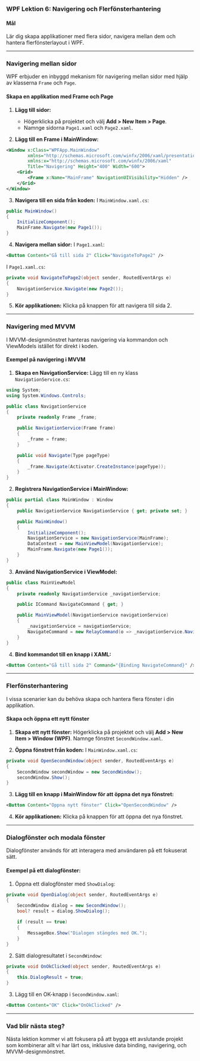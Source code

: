 ### WPF Lektion 6: Navigering och Flerfönsterhantering

#### **Mål**
Lär dig skapa applikationer med flera sidor, navigera mellan dem och hantera flerfönsterlayout i WPF.

---

### **Navigering mellan sidor**
WPF erbjuder en inbyggd mekanism för navigering mellan sidor med hjälp av klasserna `Frame` och `Page`.

#### **Skapa en applikation med Frame och Page**

1. **Lägg till sidor:**
   - Högerklicka på projektet och välj **Add > New Item > Page**.
   - Namnge sidorna `Page1.xaml` och `Page2.xaml`.

2. **Lägg till en Frame i MainWindow:**
   
```xml
<Window x:Class="WPFApp.MainWindow"
        xmlns="http://schemas.microsoft.com/winfx/2006/xaml/presentation"
        xmlns:x="http://schemas.microsoft.com/winfx/2006/xaml"
        Title="Navigering" Height="400" Width="600">
    <Grid>
        <Frame x:Name="MainFrame" NavigationUIVisibility="Hidden" />
    </Grid>
</Window>
```

3. **Navigera till en sida från koden:**
   I `MainWindow.xaml.cs`:

```csharp
public MainWindow()
{
    InitializeComponent();
    MainFrame.Navigate(new Page1());
}
```

4. **Navigera mellan sidor:**
   I `Page1.xaml`:

```xml
<Button Content="Gå till sida 2" Click="NavigateToPage2" />
```

   I `Page1.xaml.cs`:

```csharp
private void NavigateToPage2(object sender, RoutedEventArgs e)
{
    NavigationService.Navigate(new Page2());
}
```

5. **Kör applikationen:** Klicka på knappen för att navigera till sida 2.

---

### **Navigering med MVVM**
I MVVM-designmönstret hanteras navigering via kommandon och ViewModels istället för direkt i koden.

#### **Exempel på navigering i MVVM**

1. **Skapa en NavigationService:**
   Lägg till en ny klass `NavigationService.cs`:

```csharp
using System;
using System.Windows.Controls;

public class NavigationService
{
    private readonly Frame _frame;

    public NavigationService(Frame frame)
    {
        _frame = frame;
    }

    public void Navigate(Type pageType)
    {
        _frame.Navigate(Activator.CreateInstance(pageType));
    }
}
```

2. **Registrera NavigationService i MainWindow:**

```csharp
public partial class MainWindow : Window
{
    public NavigationService NavigationService { get; private set; }

    public MainWindow()
    {
        InitializeComponent();
        NavigationService = new NavigationService(MainFrame);
        DataContext = new MainViewModel(NavigationService);
        MainFrame.Navigate(new Page1());
    }
}
```

3. **Använd NavigationService i ViewModel:**

```csharp
public class MainViewModel
{
    private readonly NavigationService _navigationService;

    public ICommand NavigateCommand { get; }

    public MainViewModel(NavigationService navigationService)
    {
        _navigationService = navigationService;
        NavigateCommand = new RelayCommand(o => _navigationService.Navigate(typeof(Page2)));
    }
}
```

4. **Bind kommandot till en knapp i XAML:**

```xml
<Button Content="Gå till sida 2" Command="{Binding NavigateCommand}" />
```

---

### **Flerfönsterhantering**
I vissa scenarier kan du behöva skapa och hantera flera fönster i din applikation.

#### **Skapa och öppna ett nytt fönster**

1. **Skapa ett nytt fönster:**
   Högerklicka på projektet och välj **Add > New Item > Window (WPF)**. Namnge fönstret `SecondWindow.xaml`.

2. **Öppna fönstret från koden:**
   I `MainWindow.xaml.cs`:

```csharp
private void OpenSecondWindow(object sender, RoutedEventArgs e)
{
    SecondWindow secondWindow = new SecondWindow();
    secondWindow.Show();
}
```

3. **Lägg till en knapp i MainWindow för att öppna det nya fönstret:**

```xml
<Button Content="Öppna nytt fönster" Click="OpenSecondWindow" />
```

4. **Kör applikationen:** Klicka på knappen för att öppna det nya fönstret.

---

### **Dialogfönster och modala fönster**
Dialogfönster används för att interagera med användaren på ett fokuserat sätt.

#### **Exempel på ett dialogfönster:**

1. Öppna ett dialogfönster med `ShowDialog`:

```csharp
private void OpenDialog(object sender, RoutedEventArgs e)
{
    SecondWindow dialog = new SecondWindow();
    bool? result = dialog.ShowDialog();

    if (result == true)
    {
        MessageBox.Show("Dialogen stängdes med OK.");
    }
}
```

2. Sätt dialogresultatet i `SecondWindow`:

```csharp
private void OnOkClicked(object sender, RoutedEventArgs e)
{
    this.DialogResult = true;
}
```

3. Lägg till en OK-knapp i `SecondWindow.xaml`:

```xml
<Button Content="OK" Click="OnOkClicked" />
```

---

### **Vad blir nästa steg?**
Nästa lektion kommer vi att fokusera på att bygga ett avslutande projekt som kombinerar allt vi har lärt oss, inklusive data binding, navigering, och MVVM-designmönstret.


